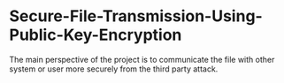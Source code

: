 # Secure-File-Transmission-Using-Public-Key-Encryption
The main perspective of the project is to communicate the file with other system or user  more securely from the third party attack. 
